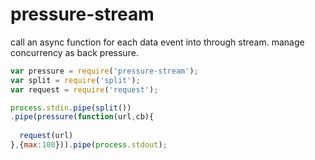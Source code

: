pressure-stream
====================

call an async function for each data event into through stream. manage concurrency as back pressure.


```js
var pressure = require('pressure-stream');
var split = require('split');
var request = require('request');

process.stdin.pipe(split())
.pipe(pressure(function(url,cb){
  
  request(url)
},{max:100})).pipe(process.stdout);


```
